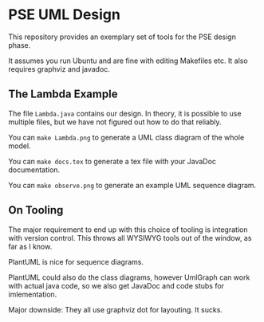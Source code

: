 # PSE UML Design

This repository provides an exemplary set of tools for the PSE design phase.

It assumes you run Ubuntu and are fine with editing Makefiles etc.
It also requires graphviz and javadoc.

## The Lambda Example

The file `Lambda.java` contains our design.
In theory, it is possible to use multiple files,
but we have not figured out how to do that reliably.

You can `make Lambda.png` to generate a UML class diagram of the whole model.

You can `make docs.tex` to generate a tex file with your JavaDoc documentation.

You can `make observe.png` to generate an example UML sequence diagram.

## On Tooling

The major requirement to end up with this choice of tooling
is integration with version control.
This throws all WYSIWYG tools out of the window, as far as I know.

PlantUML is nice for sequence diagrams.

PlantUML could also do the class diagrams,
however UmlGraph can work with actual java code,
so we also get JavaDoc and code stubs for imlementation.

Major downside: They all use graphviz dot for layouting. It sucks.
